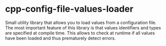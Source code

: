 # cpp-config-file-values-loader
Small utility library that allows you to load values from a configuration file. The most important feature of this library is that values identifiers and types are specified at compile time. This allows to check at runtime if all values have been loaded and thus prematurely detect errors.
